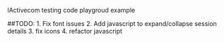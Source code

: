 lActivecom testing code playgroud example

  ##TODO:
    1. Fix font issues
    2. Add javascript to expand/collapse session details
    3.  fix icons
    4.  refactor javascript	
